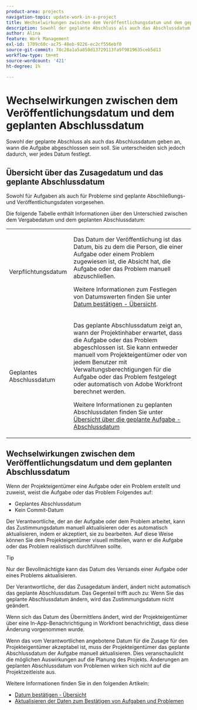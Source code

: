 ```yaml
---
product-area: projects
navigation-topic: update-work-in-a-project
title: Wechselwirkungen zwischen dem Veröffentlichungsdatum und dem geplanten Abschlussdatum
description: Sowohl der geplante Abschluss als auch das Abschlussdatum geben an, wann die Aufgabe abgeschlossen sein soll. Sie unterscheiden sich jedoch dadurch, wer jedes Datum festlegt.
author: Alina
feature: Work Management
exl-id: 1709c60c-ac75-48eb-9226-ec2cf556ebf0
source-git-commit: 78c28a1a5a850d13729113fa9f9819635ceb5d13
workflow-type: tm+mt
source-wordcount: '421'
ht-degree: 1%

---
```


# Wechselwirkungen zwischen dem Veröffentlichungsdatum und dem geplanten Abschlussdatum

<!--
this article has mostly information that is repeated from the articles linked from here. I left it in here for searchability's sake.
-->

Sowohl der geplante Abschluss als auch das Abschlussdatum geben an, wann die Aufgabe abgeschlossen sein soll. Sie unterscheiden sich jedoch dadurch, wer jedes Datum festlegt.

## Übersicht über das Zusagedatum und das geplante Abschlussdatum

Sowohl für Aufgaben als auch für Probleme sind geplante Abschließungs- und Veröffentlichungsdaten vorgesehen.

Die folgende Tabelle enthält Informationen über den Unterschied zwischen dem Vergabedatum und dem geplanten Abschlussdatum:

<table style="table-layout:auto"> 
 <col> 
 <col> 
 <tbody> 
  <tr> 
   <td role="rowheader">Verpflichtungsdatum</td> 
   <td> <p>Das Datum der Veröffentlichung ist das Datum, bis zu dem die Person, die einer Aufgabe oder einem Problem zugewiesen ist, die Absicht hat, die Aufgabe oder das Problem manuell abzuschließen.</p> <p>Weitere Informationen zum Festlegen von Datumswerten finden Sie unter <a href="../../../manage-work/projects/updating-work-in-a-project/overview-of-commit-dates.md" class="MCXref xref">Datum bestätigen - Übersicht</a>.</p> </td> 
  </tr> 
  <tr> 
   <td role="rowheader">Geplantes Abschlussdatum</td> 
   <td> <p>Das geplante Abschlussdatum zeigt an, wann der Projektinhaber erwartet, dass die Aufgabe oder das Problem abgeschlossen ist. Sie kann entweder manuell vom Projekteigentümer oder von jedem Benutzer mit Verwaltungsberechtigungen für die Aufgabe oder das Problem festgelegt oder automatisch von Adobe Workfront berechnet werden.</p> <p>Weitere Informationen zu geplanten Abschlussdaten finden Sie unter <a href="../../../manage-work/tasks/task-information/task-planned-completion-date.md" class="MCXref xref">Übersicht über die geplante Aufgabe - Abschlussdatum</a></p> </td> 
  </tr> 
 </tbody> 
</table>

## Wechselwirkungen zwischen dem Veröffentlichungsdatum und dem geplanten Abschlussdatum

Wenn der Projekteigentümer eine Aufgabe oder ein Problem erstellt und zuweist, weist die Aufgabe oder das Problem Folgendes auf:

* Geplantes Abschlussdatum
* Kein Commit-Datum

Der Verantwortliche, der an der Aufgabe oder dem Problem arbeitet, kann das Zustimmungsdatum manuell aktualisieren oder es automatisch aktualisieren, indem er akzeptiert, sie zu bearbeiten. Auf diese Weise können Sie dem Projekteigentümer visuell mitteilen, wann er die Aufgabe oder das Problem realistisch durchführen sollte.

>[!TIP]
>
>Nur der Bevollmächtigte kann das Datum des Versands einer Aufgabe oder eines Problems aktualisieren.

Der Verantwortliche, der das Zusagedatum ändert, ändert nicht automatisch das geplante Abschlussdatum. Das Gegenteil trifft auch zu: Wenn Sie das geplante Abschlussdatum ändern, wird das Zustimmungsdatum nicht geändert.

Wenn sich das Datum des Übermittlens ändert, wird der Projekteigentümer über eine In-App-Benachrichtigung in Workfront benachrichtigt, dass diese Änderung vorgenommen wurde.

Wenn das vom Verantwortlichen angebotene Datum für die Zusage für den Projekteigentümer akzeptabel ist, muss der Projekteigentümer das geplante Abschlussdatum der Aufgabe manuell aktualisieren. Dies veranschaulicht die möglichen Auswirkungen auf die Planung des Projekts. Änderungen am geplanten Abschlussdatum von Problemen wirken sich nicht auf die Projektzeitleiste aus.

Weitere Informationen finden Sie in den folgenden Artikeln:

* [Datum bestätigen - Übersicht](../../../manage-work/projects/updating-work-in-a-project/overview-of-commit-dates.md)
* [Aktualisieren der Daten zum Bestätigen von Aufgaben und Problemen](../../../manage-work/projects/updating-work-in-a-project/update-commit-date-on-tasks-and-issues.md)
